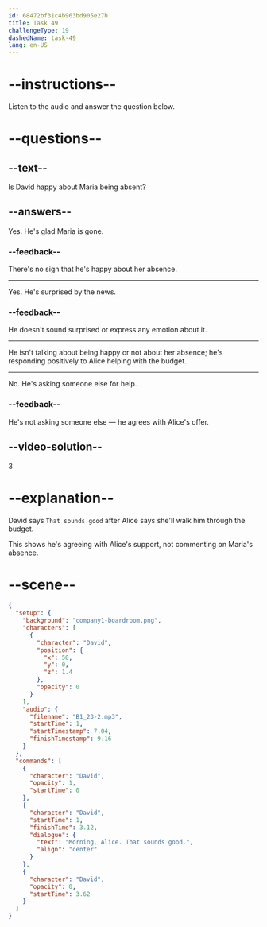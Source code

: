 ```yaml
---
id: 68472bf31c4b963bd905e27b
title: Task 49
challengeType: 19
dashedName: task-49
lang: en-US
---
```


<!-- (audio) David: Morning, Alice. That sounds good. -->

# --instructions--

Listen to the audio and answer the question below.

# --questions--

## --text--

Is David happy about Maria being absent?

## --answers--

Yes. He's glad Maria is gone.

### --feedback--

There's no sign that he's happy about her absence.

---

Yes. He's surprised by the news.

### --feedback--

He doesn't sound surprised or express any emotion about it.

---

He isn't talking about being happy or not about her absence; he's responding positively to Alice helping with the budget.

---

No. He's asking someone else for help.

### --feedback--

He's not asking someone else — he agrees with Alice's offer.

## --video-solution--

3

# --explanation--

David says `That sounds good` after Alice says she'll walk him through the budget.

This shows he's agreeing with Alice's support, not commenting on Maria's absence.

# --scene--

```json
{
  "setup": {
    "background": "company1-boardroom.png",
    "characters": [
      {
        "character": "David",
        "position": {
          "x": 50,
          "y": 0,
          "z": 1.4
        },
        "opacity": 0
      }
    ],
    "audio": {
      "filename": "B1_23-2.mp3",
      "startTime": 1,
      "startTimestamp": 7.04,
      "finishTimestamp": 9.16
    }
  },
  "commands": [
    {
      "character": "David",
      "opacity": 1,
      "startTime": 0
    },
    {
      "character": "David",
      "startTime": 1,
      "finishTime": 3.12,
      "dialogue": {
        "text": "Morning, Alice. That sounds good.",
        "align": "center"
      }
    },
    {
      "character": "David",
      "opacity": 0,
      "startTime": 3.62
    }
  ]
}
```
